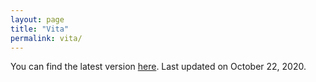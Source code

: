 ```yaml
---
layout: page
title: "Vita"
permalink: vita/
---
```


You can find the latest version [here](/assets/vita.pdf).
Last updated on October 22, 2020.
